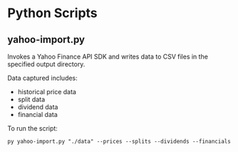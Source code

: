 # Python Scripts

## yahoo-import.py

Invokes a Yahoo Finance API SDK and writes data to CSV files in the specified output directory.

Data captured includes:

- historical price data
- split data
- dividend data
- financial data

To run the script:

```
py yahoo-import.py "./data" --prices --splits --dividends --financials
```